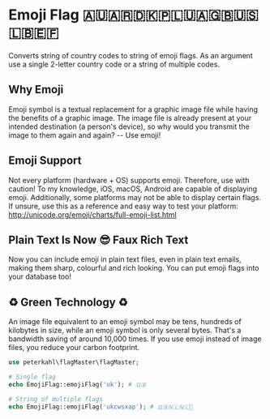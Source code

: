 # Emoji Flag 🇦🇺🇦🇷🇩🇰🇵🇱🇺🇦🇬🇧🇺🇸🇱🇧🇪🇫
Converts string of country codes to string of emoji flags. As an argument use a single 2-letter country code or a string of multiple codes.

## Why Emoji
Emoji symbol is a textual replacement for a graphic image file while having the benefits of a graphic image. The image file is already present at your intended destination (a person's device), so why would you transmit the image to them again and again? -- Use emoji!

## Emoji Support
Not every platform (hardware + OS) supports emoji. Therefore, use with caution! To my knowledge, iOS, macOS, Android are capable of displaying emoji. Additionally, some platforms may not be able to display certain flags. If unsure, use this as a reference and easy way to test your platform: <http://unicode.org/emoji/charts/full-emoji-list.html>

## Plain Text Is Now 😎 Faux Rich Text
Now you can include emoji in plain text files, even in plain text emails, making them sharp, colourful and rich looking. You can put emoji flags into your database too!

## ♻ Green Technology ♻
An image file equivalent to an emoji symbol may be tens, hundreds of kilobytes in size, while an emoji symbol is only several bytes. That's a bandwidth saving of around 10,000 times. If you use emoji instead of image files, you reduce your carbon footprint.

```php
use peterkahl\flagMaster\flagMaster;

# Single flag
echo EmojiFlag::emojiFlag('uk'); # 🇬🇧

# String of multiple flags
echo EmojiFlag::emojiFlag('ukcwsxap'); # 🇬🇧🇳🇱🇳🇱🏴

```
